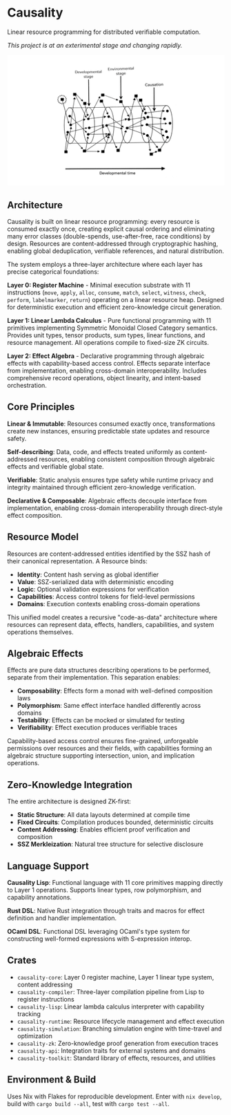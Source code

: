 # Causality

Linear resource programming for distributed verifiable computation.

*This project is at an exterimental stage and changing rapidly.*

![](./causality.png)

## Architecture

Causality is built on linear resource programming: every resource is consumed exactly once, creating explicit causal ordering and eliminating many error classes (double-spends, use-after-free, race conditions) by design. Resources are content-addressed through cryptographic hashing, enabling global deduplication, verifiable references, and natural distribution.

The system employs a three-layer architecture where each layer has precise categorical foundations:

**Layer 0: Register Machine** - Minimal execution substrate with 11 instructions (`move`, `apply`, `alloc`, `consume`, `match`, `select`, `witness`, `check`, `perform`, `labelmarker`, `return`) operating on a linear resource heap. Designed for deterministic execution and efficient zero-knowledge circuit generation.

**Layer 1: Linear Lambda Calculus** - Pure functional programming with 11 primitives implementing Symmetric Monoidal Closed Category semantics. Provides unit types, tensor products, sum types, linear functions, and resource management. All operations compile to fixed-size ZK circuits.

**Layer 2: Effect Algebra** - Declarative programming through algebraic effects with capability-based access control. Effects separate interface from implementation, enabling cross-domain interoperability. Includes comprehensive record operations, object linearity, and intent-based orchestration.

## Core Principles

**Linear & Immutable**: Resources consumed exactly once, transformations create new instances, ensuring predictable state updates and resource safety.

**Self-describing**: Data, code, and effects treated uniformly as content-addressed resources, enabling consistent composition through algebraic effects and verifiable global state.

**Verifiable**: Static analysis ensures type safety while runtime privacy and integrity maintained through efficient zero-knowledge verification.

**Declarative & Composable**: Algebraic effects decouple interface from implementation, enabling cross-domain interoperability through direct-style effect composition.

## Resource Model

Resources are content-addressed entities identified by the SSZ hash of their canonical representation. A Resource binds:
- **Identity**: Content hash serving as global identifier
- **Value**: SSZ-serialized data with deterministic encoding
- **Logic**: Optional validation expressions for verification
- **Capabilities**: Access control tokens for field-level permissions
- **Domains**: Execution contexts enabling cross-domain operations

This unified model creates a recursive "code-as-data" architecture where resources can represent data, effects, handlers, capabilities, and system operations themselves.

## Algebraic Effects

Effects are pure data structures describing operations to be performed, separate from their implementation. This separation enables:

- **Composability**: Effects form a monad with well-defined composition laws
- **Polymorphism**: Same effect interface handled differently across domains  
- **Testability**: Effects can be mocked or simulated for testing
- **Verifiability**: Effect execution produces verifiable traces

Capability-based access control ensures fine-grained, unforgeable permissions over resources and their fields, with capabilities forming an algebraic structure supporting intersection, union, and implication operations.

## Zero-Knowledge Integration

The entire architecture is designed ZK-first:
- **Static Structure**: All data layouts determined at compile time
- **Fixed Circuits**: Compilation produces bounded, deterministic circuits
- **Content Addressing**: Enables efficient proof verification and composition
- **SSZ Merkleization**: Natural tree structure for selective disclosure

## Language Support

**Causality Lisp**: Functional language with 11 core primitives mapping directly to Layer 1 operations. Supports linear types, row polymorphism, and capability annotations.

**Rust DSL**: Native Rust integration through traits and macros for effect definition and handler implementation.

**OCaml DSL**: Functional DSL leveraging OCaml's type system for constructing well-formed expressions with S-expression interop.

## Crates

- `causality-core`: Layer 0 register machine, Layer 1 linear type system, content addressing
- `causality-compiler`: Three-layer compilation pipeline from Lisp to register instructions  
- `causality-lisp`: Linear lambda calculus interpreter with capability tracking
- `causality-runtime`: Resource lifecycle management and effect execution
- `causality-simulation`: Branching simulation engine with time-travel and optimization
- `causality-zk`: Zero-knowledge proof generation from execution traces
- `causality-api`: Integration traits for external systems and domains
- `causality-toolkit`: Standard library of effects, resources, and utilities

## Environment & Build

Uses Nix with Flakes for reproducible development. Enter with `nix develop`, build with `cargo build --all`, test with `cargo test --all`.
